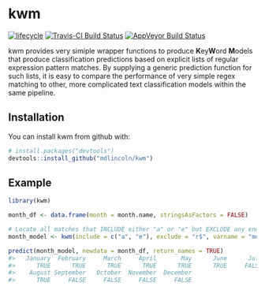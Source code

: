 
<!-- README.md is generated from README.Rmd. Please edit that file -->

# kwm

[![lifecycle](https://img.shields.io/badge/lifecycle-experimental-orange.svg)](https://www.tidyverse.org/lifecycle/#experimental)
[![Travis-CI Build
Status](https://travis-ci.org/mdlincoln/kwm.svg?branch=master)](https://travis-ci.org/mdlincoln/kwm)
[![AppVeyor Build
Status](https://ci.appveyor.com/api/projects/status/github/mdlincoln/kwm?branch=master&svg=true)](https://ci.appveyor.com/project/mdlincoln/kwm)

kwm provides very simiple wrapper functions to produce **K**ey**W**ord
**M**odels that produce classification predictions based on explicit
lists of regular expression pattern matches. By supplying a generic
prediction function for such lists, it is easy to compare the
performance of very simple regex matching to other, more complicated
text classification models within the same pipeline.

## Installation

You can install kwm from github with:

``` r
# install.packages("devtools")
devtools::install_github("mdlincoln/kwm")
```

## Example

``` r
library(kwm)

month_df <- data.frame(month = month.name, stringsAsFactors = FALSE)

# Locate all matches that INCLUDE either "a" or "e" but EXCLUDE any ending in "r"
month_model <- kwm(include = c("a", "e"), exclude = "r$", varname = "month")

predict(month_model, newdata = month_df, return_names = TRUE)
#>   January  February     March     April       May      June      July 
#>      TRUE      TRUE      TRUE      TRUE      TRUE      TRUE     FALSE 
#>    August September   October  November  December 
#>      TRUE     FALSE     FALSE     FALSE     FALSE
```
